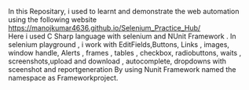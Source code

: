 In this Repositary,  i used to learnt  and demonstrate the web automation using the following website https://manojkumar4636.github.io/Selenium_Practice_Hub/  
Here i used C Sharp language with selenium and NUnit Framework .
In selenium playground , i work with  EditFields,Buttons, Links , images, window handle, Alerts , frames , tables , checkbox, radiobuttons, waits , screenshots,upload and download , autocomplete, dropdowns with sceenshot and reportgeneration
By using Nunit Framework named the namespace as Frameworkproject.
